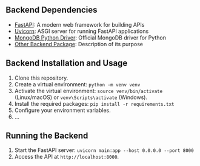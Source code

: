 ## Backend Dependencies

- [FastAPI](https://fastapi.tiangolo.com/): A modern web framework for building APIs
- [Uvicorn](https://www.uvicorn.org/): ASGI server for running FastAPI applications
- [MongoDB Python Driver](https://pypi.org/project/pymongo/): Official MongoDB driver for Python
- [Other Backend Package](https://example.com/other-backend-package): Description of its purpose

## Backend Installation and Usage

1. Clone this repository.
2. Create a virtual environment: `python -m venv venv`
3. Activate the virtual environment: `source venv/bin/activate` (Linux/macOS) or `venv\Scripts\activate` (Windows).
4. Install the required packages: `pip install -r requirements.txt`
5. Configure your environment variables.
6. ...

## Running the Backend

1. Start the FastAPI server: `uvicorn main:app --host 0.0.0.0 --port 8000`
2. Access the API at `http://localhost:8000`.